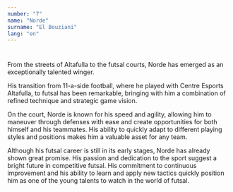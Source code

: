 ```yaml
---
number: "7"
name: "Norde"
surname: "El Bouziani"
lang: "en"
---
```


#

From the streets of Altafulla to the futsal courts, Norde has emerged as an exceptionally talented winger.

His transition from 11-a-side football, where he played with Centre Esports Altafulla, to futsal has been remarkable, bringing with him a combination of refined technique and strategic game vision.

On the court, Norde is known for his speed and agility, allowing him to maneuver through defenses with ease and create opportunities for both himself and his teammates. His ability to quickly adapt to different playing styles and positions makes him a valuable asset for any team.

Although his futsal career is still in its early stages, Norde has already shown great promise. His passion and dedication to the sport suggest a bright future in competitive futsal. His commitment to continuous improvement and his ability to learn and apply new tactics quickly position him as one of the young talents to watch in the world of futsal.

